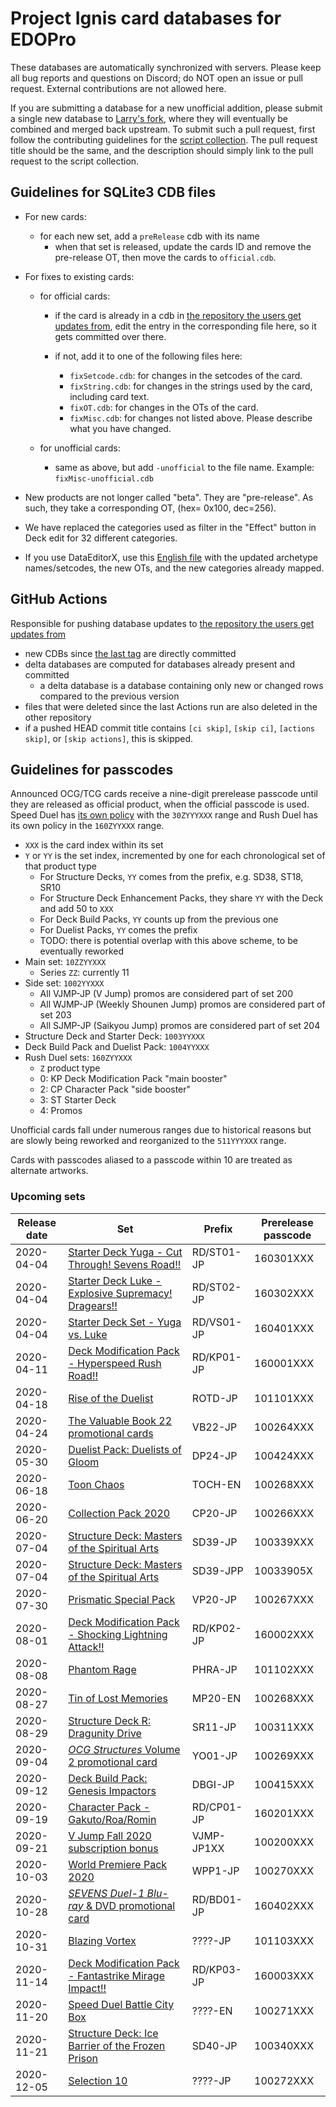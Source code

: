 # Project Ignis card databases for EDOPro

These databases are automatically synchronized with servers. Please keep all bug reports and questions on Discord; do NOT open an issue or pull request. External contributions are not allowed here.

If you are submitting a database for a new unofficial addition, please submit a single new database to [Larry's fork](https://github.com/larry126/BabelCDB), where they will eventually be combined and merged back upstream. To submit such a pull request, first follow the contributing guidelines for the [script collection](https://github.com/ProjectIgnis/CardScripts). The pull request title should be the same, and the description should simply link to the pull request to the script collection.

## Guidelines for SQLite3 CDB files

* For new cards:
	* for each new set, add a `preRelease` cdb with its name
		* when that set is released, update the cards ID and remove the pre-release OT, then move the cards to `official.cdb`.

* For fixes to existing cards:
	* for official cards:
		* if the card is already in a cdb in [the repository the users get updates from]( https://github.com/ProjectIgnis/DeltaHopeHarbinger), edit the entry in the corresponding file here, so it gets committed over there.

		* if not, add it to one of the following files here:
			* `fixSetcode.cdb`: for changes in the setcodes of the card.
			* `fixString.cdb`: for changes in the strings used by the card, including card text.
			* `fixOT.cdb`: for changes in the OTs of the card.
			* `fixMisc.cdb`: for changes not listed above. Please describe what you have changed.

	* for unofficial cards:
		* same as above, but add `-unofficial` to the file name. Example: `fixMisc-unofficial.cdb`

* New products are not longer called "beta". They are "pre-release". As such, they take a corresponding OT, (hex= 0x100, dec=256).

* We have replaced the categories used as filter in the "Effect" button in Deck edit for 32 different categories.

* If you use DataEditorX, use this [English file](https://github.com/NaimSantos/DataEditorX/blob/master/DataEditorX/data/cardinfo_english.txt) with the updated archetype names/setcodes, the new OTs, and the new categories already mapped.

## GitHub Actions

Responsible for pushing database updates to [the repository the users get updates from]( https://github.com/ProjectIgnis/DeltaHopeHarbinger)
- new CDBs since [the last tag](https://github.com/ProjectIgnis/BabelCDB/tree/20200403) are directly committed
- delta databases are computed for databases already present and committed
	- a delta database is a database containing only new or changed rows compared to the previous version
- files that were deleted since the last Actions run are also deleted in the other repository
- if a pushed HEAD commit title contains `[ci skip]`, `[skip ci]`, `[actions skip]`, or `[skip actions]`, this is skipped.

## Guidelines for passcodes

Announced OCG/TCG cards receive a nine-digit prerelease passcode until they are
released as official product, when the official passcode is used. Speed Duel has
[its own policy](https://github.com/ProjectIgnis/CardScripts/wiki/Skill-Documentation#cdb-handling)
with the `30ZYYYXXX` range and Rush Duel has its own policy in the `160ZYYXXX` range.

- `XXX` is the card index within its set
- `Y` or `YY` is the set index, incremented by one for each chronological set of that product type
	- For Structure Decks, `YY` comes from the prefix, e.g. SD38, ST18, SR10
	- For Structure Deck Enhancement Packs, they share `YY` with the Deck and add 50 to `XXX`
	- For Deck Build Packs, `YY` counts up from the previous one
	- For Duelist Packs, `YY` comes the prefix
	- TODO: there is potential overlap with this above scheme, to be eventually reworked
- Main set: `10ZZYYXXX`
	- Series `ZZ`: currently 11
- Side set: `1002YYXXX`
	- All VJMP-JP (V Jump) promos are considered part of set 200
	- All WJMP-JP (Weekly Shounen Jump) promos are considered part of set 203
	- All SJMP-JP (Saikyou Jump) promos are considered part of set 204
- Structure Deck and Starter Deck: `1003YYXXX`
- Deck Build Pack and Duelist Pack: `1004YYXXX`
- Rush Duel sets: `160ZYYXXX`
	- `Z` product type
	- 0: KP Deck Modification Pack "main booster"
	- 2: CP Character Pack "side booster"
	- 3: ST Starter Deck
	- 4: Promos

Unofficial cards fall under numerous ranges due to historical reasons but are
slowly being reworked and reorganized to the `511YYYXXX` range.

Cards with passcodes aliased to a passcode within 10 are treated as alternate
artworks.

### Upcoming sets

Release date | Set | Prefix | Prerelease passcode
--- | --- | --- | ---
2020-04-04 | [Starter Deck Yuga - Cut Through! Sevens Road!!][RD/ST01-JP]      | RD/ST01-JP | 160301XXX
2020-04-04 | [Starter Deck Luke - Explosive Supremacy! Dragears!!][RD/ST02-JP] | RD/ST02-JP | 160302XXX
2020-04-04 | [Starter Deck Set - Yuga vs. Luke][RD/VS01-JP]                    | RD/VS01-JP | 160401XXX
2020-04-11 | [Deck Modification Pack - Hyperspeed Rush Road!!][RD/KP01-JP]     | RD/KP01-JP | 160001XXX
2020-04-18 | [Rise of the Duelist][ROTD-JP]                                    | ROTD-JP | 101101XXX
2020-04-24 | [The Valuable Book 22 promotional cards][VB22-JP]                 | VB22-JP | 100264XXX
2020-05-30 | [Duelist Pack: Duelists of Gloom][DP24-JP]                        | DP24-JP | 100424XXX
2020-06-18 | [Toon Chaos][TOCH-EN]                                             | TOCH-EN | 100268XXX
2020-06-20 | [Collection Pack 2020][CP20-JP]                                   | CP20-JP | 100266XXX
2020-07-04 | [Structure Deck: Masters of the Spiritual Arts][SD39-JP]          | SD39-JP | 100339XXX
2020-07-04 | [Structure Deck: Masters of the Spiritual Arts][SD39-JP]          | SD39-JPP| 10033905X
2020-07-30 | [Prismatic Special Pack][VP20-JP]                                 | VP20-JP | 100267XXX
2020-08-01 | [Deck Modification Pack - Shocking Lightning Attack!!][RD/KP02-JP]| RD/KP02-JP | 160002XXX
2020-08-08 | [Phantom Rage][PHRA-JP]                                           | PHRA-JP | 101102XXX
2020-08-27 | [Tin of Lost Memories][MP20-EN]                                   | MP20-EN | 100268XXX
2020-08-29 | [Structure Deck R: Dragunity Drive][SR11-JP]                      | SR11-JP | 100311XXX
2020-09-04 | [_OCG Structures_ Volume 2 promotional card][YO02-JP]             | YO01-JP | 100269XXX
2020-09-12 | [Deck Build Pack: Genesis Impactors][DBGI-JP]                     | DBGI-JP | 100415XXX
2020-09-19 | [Character Pack - Gakuto/Roa/Romin][RD/CP01-JP]                   | RD/CP01-JP | 160201XXX
2020-09-21 | [V Jump Fall 2020 subscription bonus][VJMP9]                      | VJMP-JP1XX | 100200XXX
2020-10-03 | [World Premiere Pack 2020][WPP1-JP]                               | WPP1-JP | 100270XXX
2020-10-28 | [_SEVENS Duel-1 Blu-ray_ & DVD promotional card][RD/BD01-JP]      | RD/BD01-JP | 160402XXX
2020-10-31 | [Blazing Vortex][BLVO]                                            | ????-JP | 101103XXX
2020-11-14 | [Deck Modification Pack - Fantastrike Mirage Impact!!][RD/KP03-JP]| RD/KP03-JP | 160003XXX
2020-11-20 | [Speed Duel Battle City Box][SPDB]                                | ????-EN | 100271XXX
2020-11-21 | [Structure Deck: Ice Barrier of the Frozen Prison][SD40-JP]       | SD40-JP | 100340XXX
2020-12-05 | [Selection 10][SL10]                                              | ????-JP | 100272XXX

[RD/ST01-JP]: https://yugipedia.com/wiki/Starter_Deck_Yuga_-_Cut_Through!_Sevens_Road!!
[RD/ST02-JP]: https://yugipedia.com/wiki/Starter_Deck_Rook_-_Explosive_Supremacy!_Dragears!!
[RD/VS01-JP]: https://yugipedia.com/wiki/Starter_Deck_Set_-_Yuga_vs._Rook
[RD/KP01-JP]: https://yugipedia.com/wiki/Deck_Modification_Pack_-_Hyperspeed_Rush_Road!!
[ROTD-JP]: https://yugipedia.com/wiki/Rise_of_the_Duelist
[VB22-JP]: https://yugipedia.com/wiki/The_Valuable_Book_22_promotional_cards
[DP24-JP]: https://yugipedia.com/wiki/Duelist_Pack:_Duelists_of_Gloom
[TOCH-EN]: https://yugipedia.com/wiki/Toon_Chaos
[CP20-JP]: https://yugipedia.com/wiki/Collection_Pack_2020
[SD39-JP]: https://yugipedia.com/wiki/Structure_Deck:_Masters_of_the_Spiritual_Arts
[RD/KP02-JP]: https://yugipedia.com/wiki/Deck_Modification_Pack_-_Shocking_Lightning_Attack!!
[VP20-JP]: https://yugipedia.com/wiki/Prismatic_Special_Pack
[PHRA-JP]: https://yugipedia.com/wiki/Phantom_Rage
[MP20-EN]: https://yugipedia.com/wiki/Tin_of_Lost_Memories
[SR11-JP]: https://yugipedia.com/wiki/Structure_Deck_R:_Dragunity_Drive
[YO02-JP]: https://yugipedia.com/wiki/Yu-Gi-Oh!_OCG_Structures_Volume_2_promotional_card
[DBGI-JP]: https://yugipedia.com/wiki/Deck_Build_Pack:_Genesis_Impactors
[RD/CP01-JP]: https://yugipedia.com/wiki/Character_Pack_-_Gakuto/Roa/Romin
[VJMP9]: https://yugipedia.com/wiki/V_Jump_Fall_2020_subscription_bonus
[WPP1-JP]: https://yugipedia.com/wiki/World_Premiere_Pack_2020
[RD/BD01-JP]: https://yugipedia.com/wiki/Yu-Gi-Oh!_SEVENS_Duel-1_Blu-ray_%26_DVD_promotional_card
[BLVO]: https://yugipedia.com/wiki/Blazing_Vortex
[RD/KP03-JP]: https://yugipedia.com/wiki/Deck_Modification_Pack_-_Fantastrike_Mirage_Impact!!
[SPDB]: https://yugipedia.com/wiki/Speed_Duel_Box
[SD40-JP]: https://yugipedia.com/wiki/Structure_Deck:_Ice_Barrier_of_the_Frozen_Prison
[SL10]: https://yugipedia.com/wiki/Selection_10
